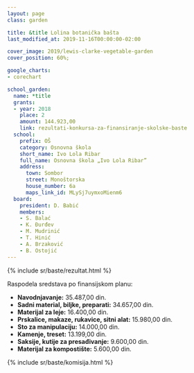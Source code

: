 ```yaml
---
layout: page
class: garden

title: &title Lolina botanička bašta
last_modified_at: 2019-11-16T00:00:00-02:00

cover_image: 2019/lewis-clarke-vegetable-garden
cover_position: 60%;

google_charts:
- corechart

school_garden:
  name: *title
  grants:
  - year: 2018
    place: 2
    amount: 144.923,00
    link: rezultati-konkursa-za-finansiranje-skolske-baste
  school:
    prefix: OŠ
    category: Osnovna škola
    short_name: Ivo Lola Ribar
    full_name: Osnovna škola „Ivo Lola Ribar”
    address:
      town: Sombor
      street: Monoštorska
      house_number: 6a
      maps_link_id: MLySj7uymxoMienm6
  board:
    president: D. Babić
    members:
    - S. Balać
    - K. Đurđev
    - M. Mudrinić
    - T. Hinić
    - A. Brzaković
    - B. Ostojić
---
```


{% include sr/baste/rezultat.html %}

Raspodela sredstava po finansijskom planu:

<div class="pie-chart funds-distribution">
  <div id="funds-distribution" class="chart-placeholder"></div>
  <script defer src="/js/charts.js"></script>
  <script defer src="funds-distribution.js"></script>
  <ul class="legend">
    <li>
      <strong>Navodnjavanje:</strong> 35.487,00 din.
    </li>
    <li>
      <strong>Sadni material, biljke, preparati:</strong> 34.657,00 din.
    </li>
    <li>
      <strong>Materijal za leje:</strong> 16.400,00 din.
    </li>
    <li>
      <strong>Prskalice, makaze, rukavice, sitni alat:</strong> 15.980,00 din.
    </li>
    <li>
      <strong>Sto za manipulaciju:</strong> 14.000,00 din.
    </li>
    <li>
      <strong>Kamenje, treset:</strong> 13.199,00 din.
    </li>
    <li>
      <strong>Saksije, kutije za presađivanje:</strong> 9.600,00 din.
    </li>
    <li>
      <strong>Materijal za kompostište:</strong> 5.600,00 din.
    </li>
  </ul>
</div>

{% include sr/baste/komisija.html %}
